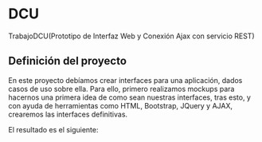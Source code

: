 # DCU
TrabajoDCU(Prototipo de Interfaz Web y Conexión Ajax con servicio REST)

## Definición del proyecto
En este proyecto debíamos crear interfaces para una aplicación, dados casos de uso sobre ella. 
Para ello, primero realizamos mockups para hacernos una primera idea de como sean nuestras interfaces, tras esto, y con ayuda de herramientas como HTML, Bootstrap, JQuery y AJAX, crearemos las interfaces definitivas.

El resultado es el siguiente:
